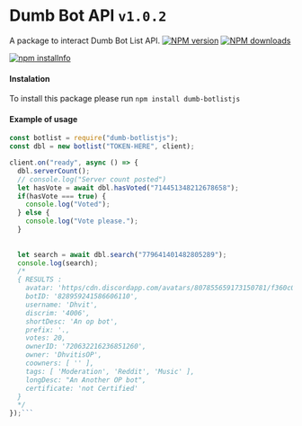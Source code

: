 # Dumb Bot API `v1.0.2`

A package to interact Dumb Bot List API.
<a href="https://www.npmjs.com/package/dumb-botlistjs/"><img src="https://img.shields.io/npm/v/dumb-botlistjs.svg?maxAge=3600" alt="NPM version" /></a>
<a href="https://www.npmjs.com/package/dumb-botlistjs"><img src="https://img.shields.io/npm/dt/dumb-botlistjs.svg?maxAge=3600" alt="NPM downloads" /></a>


<a href="https://nodei.co/npm/dumb-botlistjs"><img src="https://nodei.co/npm/dumb-botlistjs.png?downloads=true&stars=true" alt="npm installnfo" /></a>

#### Instalation
To install this package please run `npm install dumb-botlistjs`

#### Example of usage
```js
const botlist = require("dumb-botlistjs");
const dbl = new botlist("TOKEN-HERE", client);

client.on("ready", async () => {
  dbl.serverCount();
  // console.log("Server count posted")
  let hasVote = await dbl.hasVoted("714451348212678658");
  if(hasVote === true) {
    console.log("Voted");
  } else {
    console.log("Vote please.");
  }
  
  
  let search = await dbl.search("779641401482805289");
  console.log(search);
  /*
  { RESULTS :
    avatar: 'https/cdn.discordapp.com/avatars/807855659173150781/f360c03f3ba6705c4d994b4edb19a634.webp?width=100&height=100',
    botID: '828959241586606110',
    username: 'Dhvit',
    discrim: '4006',
    shortDesc: 'An op bot',
    prefix: '.,
    votes: 20,
    ownerID: '720632216236851260',
    owner: 'DhvitisOP',
    coowners: [ '' ],
    tags: [ 'Moderation', 'Reddit', 'Music' ],
    longDesc: "An Another OP bot",
    certificate: 'not Certified'
  }
  */
});```
